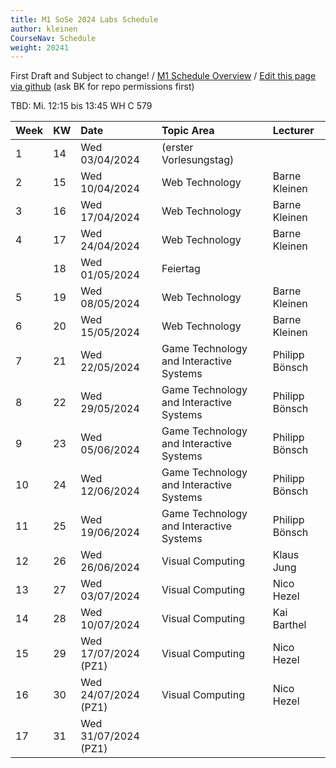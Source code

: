 ```yaml
---
title: M1 SoSe 2024 Labs Schedule
author: kleinen
CourseNav: Schedule
weight: 20241
---
```


First Draft and Subject to change! 
/ 
[M1 Schedule Overview](/classes/m1)
/
[Edit this page via github](https://github.com/bkleinen/bkleinen.github.io/blob/main/hugo/content/classes/ss2024/m1-web/schedule/index.md) (ask BK for repo permissions first)

TBD: Mi.	12:15 bis 13:45	 WH C 579

| Week | KW | Date                 | Topic Area                              | Lecturer       |
|:-----|:---|:---------------------|:----------------------------------------|:---------------|
| 1    | 14 | Wed 03/04/2024       | (erster Vorlesungstag)                  |                |
| 2    | 15 | Wed 10/04/2024       | Web Technology                          | Barne Kleinen  |
| 3    | 16 | Wed 17/04/2024       | Web Technology                          | Barne Kleinen  |
| 4    | 17 | Wed 24/04/2024       | Web Technology                          | Barne Kleinen  |
|      | 18 | Wed 01/05/2024       | Feiertag                                |                |
| 5    | 19 | Wed 08/05/2024       | Web Technology                          | Barne Kleinen  |
| 6    | 20 | Wed 15/05/2024       | Web Technology                          | Barne Kleinen  |
| 7    | 21 | Wed 22/05/2024       | Game Technology and Interactive Systems | Philipp Bönsch |
| 8    | 22 | Wed 29/05/2024       | Game Technology and Interactive Systems | Philipp Bönsch |
| 9    | 23 | Wed 05/06/2024       | Game Technology and Interactive Systems | Philipp Bönsch |
| 10   | 24 | Wed 12/06/2024       | Game Technology and Interactive Systems | Philipp Bönsch |
| 11   | 25 | Wed 19/06/2024       | Game Technology and Interactive Systems | Philipp Bönsch |
| 12   | 26 | Wed 26/06/2024       | Visual Computing                        | Klaus Jung     |
| 13   | 27 | Wed 03/07/2024       | Visual Computing                        | Nico Hezel     |
| 14   | 28 | Wed 10/07/2024       | Visual Computing                        | Kai Barthel    |
| 15   | 29 | Wed 17/07/2024 (PZ1) | Visual Computing                        | Nico Hezel     |
| 16   | 30 | Wed 24/07/2024 (PZ1) | Visual Computing                        | Nico Hezel     |
| 17   | 31 | Wed 31/07/2024 (PZ1) |                                         |                |
